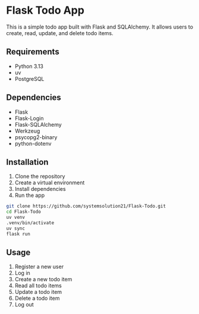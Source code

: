 # Flask Todo App

This is a simple todo app built with Flask and SQLAlchemy. It allows users to create, read, update, and delete todo items.

## Requirements

- Python 3.13
- uv
- PostgreSQL

## Dependencies

- Flask
- Flask-Login
- Flask-SQLAlchemy
- Werkzeug
- psycopg2-binary
- python-dotenv

## Installation

1. Clone the repository
2. Create a virtual environment
3. Install dependencies
4. Run the app

```bash
git clone https://github.com/systemsolution21/Flask-Todo.git
cd Flask-Todo
uv venv
.venv/bin/activate
uv sync
flask run
```

## Usage

1. Register a new user
2. Log in
3. Create a new todo item
4. Read all todo items
5. Update a todo item
6. Delete a todo item
7. Log out
